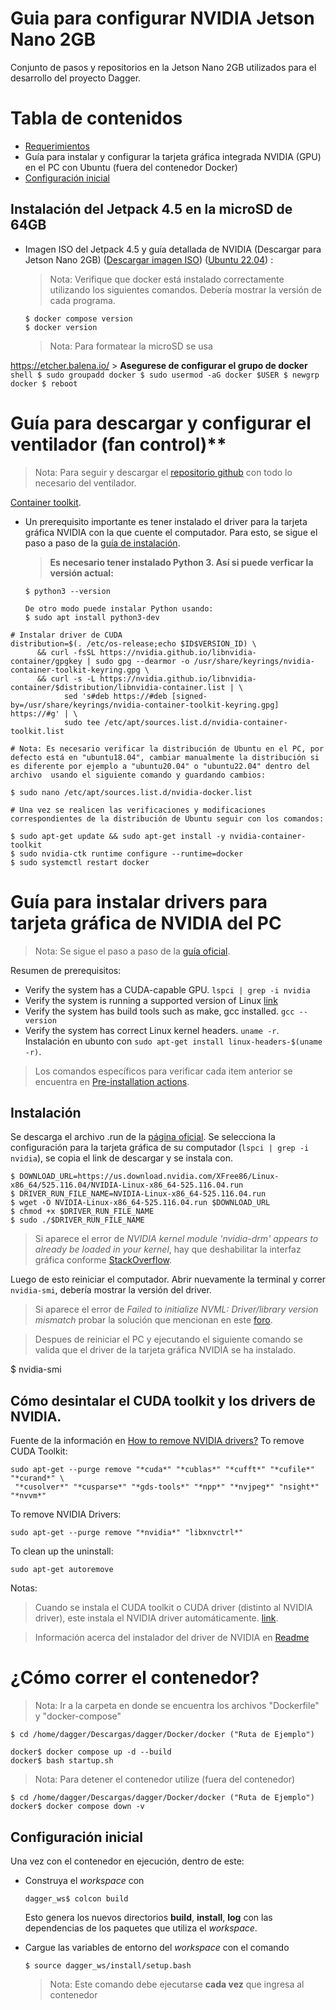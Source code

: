 # Guia para configurar NVIDIA Jetson Nano 2GB
Conjunto de pasos y repositorios en la Jetson Nano 2GB utilizados para el desarrollo del proyecto Dagger.
# Tabla de contenidos
- [Requerimientos](#Requerimientos)
- Guía para  instalar y configurar la tarjeta gráfica integrada NVIDIA (GPU) en el PC con Ubuntu (fuera del contenedor Docker)
- [Configuración inicial](#Configuración-inicial)

## Instalación del Jetpack 4.5 en la microSD de 64GB

- Imagen ISO del Jetpack 4.5 y guía detallada de NVIDIA (Descargar para Jetson Nano 2GB) ([Descargar imagen ISO](https://developer.nvidia.com/embedded/jetpack-sdk-45-archive)) ([Ubuntu 22.04](https://www.digitalocean.com/community/tutorials/how-to-install-and-use-docker-on-ubuntu-22-04)) :  

    > Nota: Verifique que docker está instalado correctamente utilizando los siguientes comandos. Debería mostrar la versión de cada programa.
    ```shell
    $ docker compose version
    $ docker version
    ```
    > Nota: Para formatear la microSD se usa
    
https://etcher.balena.io/
    > **Asegurese de configurar el grupo de docker**
    ```shell
    $ sudo groupadd docker
    $ sudo usermod -aG docker $USER
    $ newgrp docker
    $ reboot
    ```
# Guía para descargar y configurar el ventilador (fan control)** 

> Nota: Para seguir y descargar el [repositorio github](https://github.com/Pyrestone/jetson-fan-ctl) con todo lo necesario del ventilador. 

 [Container toolkit](https:/e).


- Un prerequisito importante es tener instalado el driver para la tarjeta gráfica NVIDIA con la que cuente el computador. Para esto, se sigue el paso a paso de la [guía de instalación](./NVIDIA_driver_install).

  > **Es necesario tener instalado Python 3. Así si puede verficar la versión actual:**
  ```shell
  $ python3 --version
  
  De otro modo puede instalar Python usando:
  $ sudo apt install python3-dev
  ```

```shell
# Instalar driver de CUDA
distribution=$(. /etc/os-release;echo $ID$VERSION_ID) \
      && curl -fsSL https://nvidia.github.io/libnvidia-container/gpgkey | sudo gpg --dearmor -o /usr/share/keyrings/nvidia-container-toolkit-keyring.gpg \
      && curl -s -L https://nvidia.github.io/libnvidia-container/$distribution/libnvidia-container.list | \
            sed 's#deb https://#deb [signed-by=/usr/share/keyrings/nvidia-container-toolkit-keyring.gpg] https://#g' | \
            sudo tee /etc/apt/sources.list.d/nvidia-container-toolkit.list

# Nota: Es necesario verificar la distribución de Ubuntu en el PC, por defecto está en "ubuntu18.04", cambiar manualmente la distribución si es diferente por ejemplo a "ubuntu20.04" o "ubuntu22.04" dentro del archivo  usando el siguiente comando y guardando cambios: 

$ sudo nano /etc/apt/sources.list.d/nvidia-docker.list

# Una vez se realicen las verificaciones y modificaciones correspondientes de la distribución de Ubuntu seguir con los comandos:

$ sudo apt-get update && sudo apt-get install -y nvidia-container-toolkit
$ sudo nvidia-ctk runtime configure --runtime=docker
$ sudo systemctl restart docker
```

# Guía para instalar drivers para tarjeta gráfica de NVIDIA del PC

> Nota: Se sigue el paso a paso de la [guía oficial](https://docs.nvidia.com/datacenter/tesla/tesla-installation-notes/index.html).

Resumen de prerequisitos:
- Verify the system has a CUDA-capable GPU. `lspci | grep -i nvidia`
- Verify the system is running a supported version of Linux [link](https://docs.nvidia.com/cuda/cuda-toolkit-release-notes/index.html)
- Verify the system has build tools such as make, gcc installed. `gcc --version`
- Verify the system has correct Linux kernel headers. `uname -r`. Instalación en ubunto con `sudo apt-get install linux-headers-$(uname -r)`.

> Los comandos específicos para verificar cada item anterior se encuentra en [Pre-installation actions](https://docs.nvidia.com/cuda/cuda-installation-guide-linux/index.html#pre-installation-actions).


## Instalación

Se descarga el archivo .run de la [página oficial](https://www.nvidia.com/Download/index.aspx?lang=en-us). Se selecciona la configuración para la tarjeta gráfica de su computador (`lspci | grep -i nvidia`), se copia el link de descargar y se instala con.

```shell
$ DOWNLOAD_URL=https://us.download.nvidia.com/XFree86/Linux-x86_64/525.116.04/NVIDIA-Linux-x86_64-525.116.04.run
$ DRIVER_RUN_FILE_NAME=NVIDIA-Linux-x86_64-525.116.04.run
$ wget -O NVIDIA-Linux-x86_64-525.116.04.run $DOWNLOAD_URL
$ chmod +x $DRIVER_RUN_FILE_NAME
$ sudo ./$DRIVER_RUN_FILE_NAME
```
> Si aparece el error de _NVIDIA kernel module 'nvidia-drm' appears to already be loaded in your kernel_, hay que deshabilitar la interfaz gráfica conforme [StackOverflow](https://unix.stackexchange.com/questions/440840/how-to-unload-kernel-module-nvidia-drm).

Luego de esto reiniciar el computador. Abrir nuevamente la terminal y correr `nvidia-smi`, debería mostrar la versión del driver.

> Si aparece el error de _Failed to initialize NVML: Driver/library version mismatch_ probar la solución que mencionan en este [foro](https://forums.developer.nvidia.com/t/failed-to-initialize-nvml-driver-library-version-mismatch/190421).

> Despues de reiniciar el PC y ejecutando el siguiente comando se valida que el driver de la tarjeta gráfica NVIDIA se ha instalado.

$ nvidia-smi  

## Cómo desintalar el CUDA toolkit y los drivers de NVIDIA.

Fuente de la información en [How to remove NVIDIA drivers?](https://docs.nvidia.com/cuda/cuda-installation-guide-linux/index.html#removing-cuda-toolkit-and-driver)
To remove CUDA Toolkit:

```shell
sudo apt-get --purge remove "*cuda*" "*cublas*" "*cufft*" "*cufile*" "*curand*" \
 "*cusolver*" "*cusparse*" "*gds-tools*" "*npp*" "*nvjpeg*" "nsight*" "*nvvm*"
```

To remove NVIDIA Drivers:

```shell
sudo apt-get --purge remove "*nvidia*" "libxnvctrl*"
```

To clean up the uninstall:

```shell
sudo apt-get autoremove
```

Notas:
> Cuando se instala el CUDA toolkit o CUDA driver (distinto al NVIDIA driver), este instala el NVIDIA driver automáticamente. [link](https://docs.nvidia.com/cuda/cuda-toolkit-release-notes/index.html#new-features).

> Información acerca del instalador del driver de NVIDIA en [Readme](https://download.nvidia.com/XFree86/Linux-x86_64/450.80.02/README/)


# ¿Cómo correr el contenedor?
> Nota: Ir a la carpeta en donde se encuentra los archivos "Dockerfile" y "docker-compose"
```shell
$ cd /home/dagger/Descargas/dagger/Docker/docker ("Ruta de Ejemplo") 

docker$ docker compose up -d --build
docker$ bash startup.sh
```

> Nota: Para detener el contenedor utilize (fuera del contenedor)
```shell
$ cd /home/dagger/Descargas/dagger/Docker/docker ("Ruta de Ejemplo") 
docker$ docker compose down -v
``` 

## Configuración inicial
Una vez con el contenedor en ejecución, dentro de este:

- Construya el *workspace* con
    ```shell
    dagger_ws$ colcon build
    ```
    Esto genera los nuevos directorios **build**, **install**, **log** con las dependencias de los paquetes que utiliza el *workspace*.

- Cargue las variables de entorno del *workspace* con el comando

    ```shell
    $ source dagger_ws/install/setup.bash
    ```
    > Nota: Este comando debe ejecutarse **cada vez** que ingresa al contenedor

